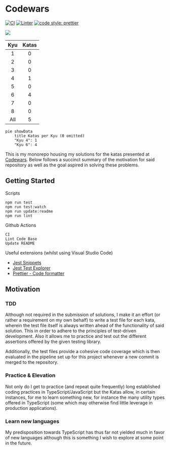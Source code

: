 # Codewars

[![CI](https://github.com/eyyMinda/KataVault/actions/workflows/ci.yml/badge.svg)](https://github.com/eyyMinda/KataVault/actions/workflows/ci.yml)
[![Linter](https://github.com/eyyMinda/KataVault/actions/workflows/linter.yml/badge.svg)](https://github.com/eyyMinda/KataVault/actions/workflows/linter.yml)
[![code style: prettier](https://img.shields.io/badge/code_style-prettier-ff69b4.svg?style=flat-square)](https://github.com/prettier/prettier)

![](https://www.codewars.com/users/eyyMinda/badges/large)

| Kyu | Katas |
| :-: | :-: |
|1|0|
|2|0|
|3|0|
|4|1|
|5|0|
|6|4|
|7|0|
|8|0|
|All|5|

```mermaid
pie showData
    title Katas per Kyu (0 omitted)
	"Kyu 4": 1
	"Kyu 6": 4
```

This is my monorepo housing my solutions for the katas presented at [Codewars](https://www.codewars.com/). Below follows a succinct summary of the motivation for said repository as well as the goal aspired in solving these problems.

## Getting Started

Scripts

```
npm run test
npm run test:watch
npm run update:readme
npm run lint
```

Github Actions

```
CI
Lint Code Base
Update README
```

Useful extensions (whilst using Visual Studio Code)
* [Jest Snippets](https://marketplace.visualstudio.com/items?itemName=andys8.jest-snippets)
* [Jest Test Explorer](https://marketplace.visualstudio.com/items?itemName=kavod-io.vscode-jest-test-adapter)
* [Prettier - Code formatter](https://marketplace.visualstudio.com/items?itemName=esbenp.prettier-vscode)

## Motivation

### TDD

Although not required in the submission of solutions, I make it an effort (or rather a requirement on my own behalf) to write a test file for each kata, wherein the test file itself is always written ahead of the functionality of said solution. This in order to adhere to the principles of test-driven development. Also it allows me to practice and test out the different assertions offered by the given testing library.

Additionally, the test files provide a cohesive code coverage which is then evaluated in the pipeline set up for this project whenever a new commit is merged to the repository.

### Practice & Elevation

Not only do I get to practice (and repeat quite frequently) long established coding practices in TypeScript/JavaScript but the Katas allow, in certain instances, for me to learn something new, for instance the many utility types offered in TypeScript (some which may otherwise find little leverage in production applications).

### Learn new languages

My predisposition towards TypeScript has thus far not yielded much in favor of new languages although this is something I wish to explore at some point in the future.